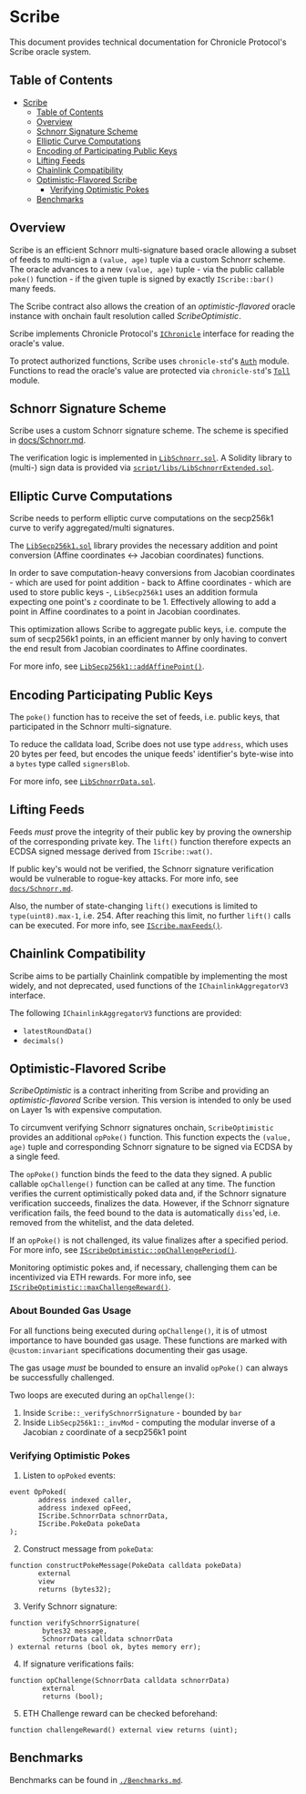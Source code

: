 # Scribe

This document provides technical documentation for Chronicle Protocol's Scribe oracle system.


## Table of Contents

- [Scribe](#scribe)
  - [Table of Contents](#table-of-contents)
  - [Overview](#overview)
  - [Schnorr Signature Scheme](#schnorr-signature-scheme)
  - [Elliptic Curve Computations](#elliptic-curve-computations)
  - [Encoding of Participating Public Keys](#encoding-participating-public-keys)
  - [Lifting Feeds](#lifting-feeds)
  - [Chainlink Compatibility](#chainlink-compatibility)
  - [Optimistic-Flavored Scribe](#optimistic-flavored-scribe)
    - [Verifying Optimistic Pokes](#verifying-optimistic-pokes)
  - [Benchmarks](#benchmarks)

## Overview

Scribe is an efficient Schnorr multi-signature based oracle allowing a subset of feeds to multi-sign a `(value, age)` tuple via a custom Schnorr scheme. The oracle advances to a new `(value, age)` tuple - via the public callable `poke()` function - if the given tuple is signed by exactly `IScribe::bar()` many feeds.

The Scribe contract also allows the creation of an _optimistic-flavored_ oracle instance with onchain fault resolution called _ScribeOptimistic_.

Scribe implements Chronicle Protocol's [`IChronicle`](https://github.com/chronicleprotocol/chronicle-std/blob/v1/src/IChronicle.sol) interface for reading the oracle's value.

To protect authorized functions, Scribe uses `chronicle-std`'s [`Auth`](https://github.com/chronicleprotocol/chronicle-std/blob/v1/src/auth/Auth.sol) module. Functions to read the oracle's value are protected via `chronicle-std`'s [`Toll`](https://github.com/chronicleprotocol/chronicle-std/blob/v1/src/toll/Toll.sol) module.


## Schnorr Signature Scheme

Scribe uses a custom Schnorr signature scheme. The scheme is specified in [docs/Schnorr.md](./Schnorr.md).

The verification logic is implemented in [`LibSchnorr.sol`](../src/libs/LibSchnorr.sol). A Solidity library to (multi-) sign data is provided via [`script/libs/LibSchnorrExtended.sol`](../script/libs/LibSchnorrExtended.sol).


## Elliptic Curve Computations

Scribe needs to perform elliptic curve computations on the secp256k1 curve to verify aggregated/multi signatures.

The [`LibSecp256k1.sol`](../src/libs/LibSecp256k1.sol) library provides the necessary addition and point conversion (Affine coordinates <-> Jacobian coordinates) functions.

In order to save computation-heavy conversions from Jacobian coordinates - which are used for point addition - back to Affine coordinates - which are used to store public keys -, `LibSecp256k1` uses an addition formula expecting one point's `z` coordinate to be 1. Effectively allowing to add a point in Affine coordinates to a point in Jacobian coordinates.

This optimization allows Scribe to aggregate public keys, i.e. compute the sum of secp256k1 points, in an efficient manner by only having to convert the end result from Jacobian coordinates to Affine coordinates.

For more info, see [`LibSecp256k1::addAffinePoint()`](../src/libs/LibSecp256k1.sol).


## Encoding Participating Public Keys

The `poke()` function has to receive the set of feeds, i.e. public keys, that participated in the Schnorr multi-signature.

To reduce the calldata load, Scribe does not use type `address`, which uses 20 bytes per feed, but encodes the unique feeds' identifier's byte-wise into a `bytes` type called `signersBlob`.

For more info, see [`LibSchnorrData.sol`](../src/libs/LibSchnorrData.sol).


## Lifting Feeds

Feeds _must_ prove the integrity of their public key by proving the ownership of the corresponding private key. The `lift()` function therefore expects an ECDSA signed message derived from `IScribe::wat()`.

If public key's would not be verified, the Schnorr signature verification would be vulnerable to rogue-key attacks. For more info, see [`docs/Schnorr.md`](./Schnorr.md#key-aggregation-for-multisignatures).

Also, the number of state-changing `lift()` executions is limited to `type(uint8).max-1`, i.e. 254. After reaching this limit, no further `lift()` calls can be executed. For more info, see [`IScribe.maxFeeds()`](../src/IScribe.sol).


## Chainlink Compatibility

Scribe aims to be partially Chainlink compatible by implementing the most widely, and not deprecated, used functions of the `IChainlinkAggregatorV3` interface.

The following `IChainlinkAggregatorV3` functions are provided:
- `latestRoundData()`
- `decimals()`


## Optimistic-Flavored Scribe

_ScribeOptimistic_ is a contract inheriting from Scribe and providing an _optimistic-flavored_ Scribe version. This version is intended to only be used on Layer 1s with expensive computation.

To circumvent verifying Schnorr signatures onchain, `ScribeOptimistic` provides an additional `opPoke()` function. This function expects the `(value, age)` tuple and corresponding Schnorr signature to be signed via ECDSA by a single feed.

The `opPoke()` function binds the feed to the data they signed. A public callable `opChallenge()` function can be called at any time. The function verifies the current optimistically poked data and, if the Schnorr signature verification succeeds, finalizes the data. However, if the Schnorr signature verification fails, the feed bound to the data is automatically `diss`'ed, i.e. removed from the whitelist, and the data deleted.

If an `opPoke()` is not challenged, its value finalizes after a specified period. For more info, see [`IScribeOptimistic::opChallengePeriod()`](../src/IScribeOptimistic.sol).

Monitoring optimistic pokes and, if necessary, challenging them can be incentivized via ETH rewards. For more info, see [`IScribeOptimistic::maxChallengeReward()`](../src/IScribeOptimistic.sol).


### About Bounded Gas Usage

For all functions being executed during `opChallenge()`, it is of utmost importance to have bounded gas usage. These functions are marked with `@custom:invariant` specifications documenting their gas usage.

The gas usage _must_ be bounded to ensure an invalid `opPoke()` can always be successfully challenged.

Two loops are executed during an `opChallenge()`:
1. Inside `Scribe::_verifySchnorrSignature` - bounded by `bar`
2. Inside `LibSecp256k1::_invMod` - computing the modular inverse of a Jacobian `z` coordinate of a secp256k1 point


### Verifying Optimistic Pokes

1. Listen to `opPoked` events:
```solidity
event OpPoked(
       address indexed caller,
       address indexed opFeed,
       IScribe.SchnorrData schnorrData,
       IScribe.PokeData pokeData
);
```

2. Construct message from `pokeData`:
```solidity
function constructPokeMessage(PokeData calldata pokeData)
       external
       view
       returns (bytes32);
```

3. Verify Schnorr signature:
```solidity
function verifySchnorrSignature(
        bytes32 message,
        SchnorrData calldata schnorrData
) external returns (bool ok, bytes memory err);
```

4. If signature verifications fails:
```solidity
function opChallenge(SchnorrData calldata schnorrData)
        external
        returns (bool);
```

5. ETH Challenge reward can be checked beforehand:
```solidity
function challengeReward() external view returns (uint);
```

## Benchmarks

Benchmarks can be found in [`./Benchmarks.md`](./Benchmarks.md).
